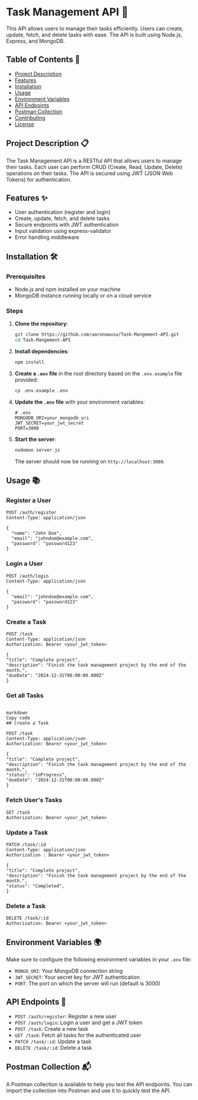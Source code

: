 # Task Management API 🚀

This API allows users to manage their tasks efficiently. Users can create, update, fetch, and delete tasks with ease. The API is built using Node.js, Express, and MongoDB.

## Table of Contents 📑

- [Project Description](#project-description)
- [Features](#features)
- [Installation](#installation)
- [Usage](#usage)
- [Environment Variables](#environment-variables)
- [API Endpoints](#api-endpoints)
- [Postman Collection](#postman-collection)
- [Contributing](#contributing)
- [License](#license)

## Project Description 📋

The Task Management API is a RESTful API that allows users to manage their tasks. Each user can perform CRUD (Create, Read, Update, Delete) operations on their tasks. The API is secured using JWT (JSON Web Tokens) for authentication.

## Features ✨

- User authentication (register and login)
- Create, update, fetch, and delete tasks
- Secure endpoints with JWT authentication
- Input validation using express-validator
- Error handling middleware

## Installation 🛠️

### Prerequisites

- Node.js and npm installed on your machine
- MongoDB instance running locally or on a cloud service

### Steps

1. **Clone the repository**:

    ```sh
    git clone https://github.com/aaronowusu/Task-Mangement-API.git
    cd Task-Mangement-API
    ```

2. **Install dependencies**:

    ```sh
    npm install
    ```

3. **Create a `.env` file** in the root directory based on the `.env.example` file provided:

    ```sh
    cp .env.example .env
    ```

4. **Update the `.env` file** with your environment variables:

    ```plaintext
    # .env
    MONGODB_URI=your_mongodb_uri
    JWT_SECRET=your_jwt_secret
    PORT=3000
    ```

5. **Start the server**:

    ```sh
    nodemon server.js
    ```

    The server should now be running on `http://localhost:3000`.

## Usage 📚

### Register a User

```http
POST /auth/register
Content-Type: application/json

{
  "name": "John Doe",
  "email": "johndoe@example.com",
  "password": "password123"
}
```


### Login a User

```http
POST /auth/login
Content-Type: application/json

{
  "email": "johndoe@example.com",
  "password": "password123"
}
```

### Create a Task

```http
POST /task
Content-Type: application/json
Authorization: Bearer <your_jwt_token>

{
"title": "Complete project",
"description": "Finish the task management project by the end of the month.",
"dueDate": "2024-12-31T00:00:00.000Z"
}
```

### Get all Tasks

```http

markdown
Copy code
## Create a Task

POST /task
Content-Type: application/json
Authorization: Bearer <your_jwt_token>

{
"title": "Complete project",
"description": "Finish the task management project by the end of the month.",
"status": "inProgress",
"dueDate": "2024-12-31T00:00:00.000Z"
}
```

### Fetch User's Tasks

```http
GET /task
Authorization: Bearer <your_jwt_token>
```

### Update a Task

```http
PATCH /task/:id
Content-Type: application/json
Authorization : Bearer <your_jwt_token>

{
"title": "Complete project",
"description": "Finish the task management project by the end of the month.",
"status": "Completed",
}
```

### Delete a Task

```http
DELETE /task/:id
Authorization: Bearer <your_jwt_token>
```

## Environment Variables 🌍

Make sure to configure the following environment variables in your `.env` file:

- `MONGO_URI`: Your MongoDB connection string
- `JWT_SECRET`: Your secret key for JWT authentication
- `PORT`: The port on which the server will run (default is 3000)


## API Endpoints 🔗

- `POST /auth/register`: Register a new user
- `POST /auth/login`: Login a user and get a JWT token
- `POST /task`: Create a new task
- `GET /task`: Fetch all tasks for the authenticated user
- `PATCH /task/:id`: Update a task
- `DELETE /task/:id`: Delete a task

## Postman Collection 📬

A Postman collection is available to help you test the API endpoints. You can import the collection into Postman and use it to quickly test the API.
